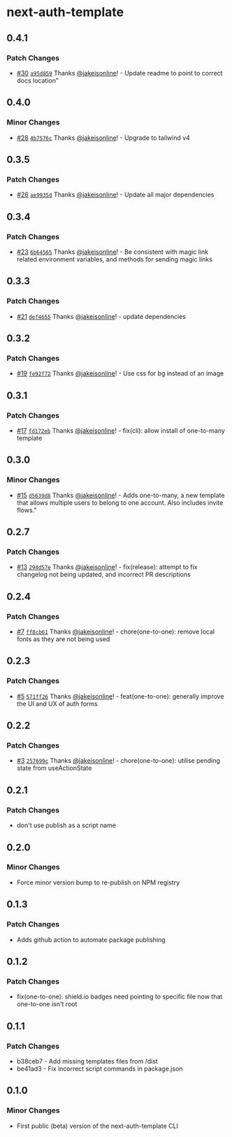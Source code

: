 # next-auth-template

## 0.4.1

### Patch Changes

- [#30](https://github.com/jakeisonline/next-auth-template/pull/30) [`a95d859`](https://github.com/jakeisonline/next-auth-template/commit/a95d8597f2a0155433f7e0c7242e15d5ccab03a6) Thanks [@jakeisonline](https://github.com/jakeisonline)! - Update readme to point to correct docs location"

## 0.4.0

### Minor Changes

- [#28](https://github.com/jakeisonline/next-auth-template/pull/28) [`4b7576c`](https://github.com/jakeisonline/next-auth-template/commit/4b7576c8713fc722c28c9ac12b97ebcc67ec4026) Thanks [@jakeisonline](https://github.com/jakeisonline)! - Upgrade to tailwind v4

## 0.3.5

### Patch Changes

- [#26](https://github.com/jakeisonline/next-auth-template/pull/26) [`ae9935d`](https://github.com/jakeisonline/next-auth-template/commit/ae9935d7ea74c2f46c13e1dfa9565b79751d13f0) Thanks [@jakeisonline](https://github.com/jakeisonline)! - Update all major dependencies

## 0.3.4

### Patch Changes

- [#23](https://github.com/jakeisonline/next-auth-template/pull/23) [`6b64565`](https://github.com/jakeisonline/next-auth-template/commit/6b64565b7aaddee047cb50b7be92195745a51ea9) Thanks [@jakeisonline](https://github.com/jakeisonline)! - Be consistent with magic link related environment variables, and methods for sending magic links

## 0.3.3

### Patch Changes

- [#21](https://github.com/jakeisonline/next-auth-template/pull/21) [`def4655`](https://github.com/jakeisonline/next-auth-template/commit/def4655658cab28566ec656801ab426862dcbada) Thanks [@jakeisonline](https://github.com/jakeisonline)! - update dependencies

## 0.3.2

### Patch Changes

- [#19](https://github.com/jakeisonline/next-auth-template/pull/19) [`fe92f72`](https://github.com/jakeisonline/next-auth-template/commit/fe92f72ab2c650582d637c2ae960a2c904bf51b0) Thanks [@jakeisonline](https://github.com/jakeisonline)! - Use css for bg instead of an image

## 0.3.1

### Patch Changes

- [#17](https://github.com/jakeisonline/next-auth-template/pull/17) [`fd172eb`](https://github.com/jakeisonline/next-auth-template/commit/fd172eb5ae9f417e4898204fba38c2691ca47978) Thanks [@jakeisonline](https://github.com/jakeisonline)! - fix(cli): allow install of one-to-many template

## 0.3.0

### Minor Changes

- [#15](https://github.com/jakeisonline/next-auth-template/pull/15) [`d5639d8`](https://github.com/jakeisonline/next-auth-template/commit/d5639d87f004731ebfe2986cc064583f39d5e617) Thanks [@jakeisonline](https://github.com/jakeisonline)! - Adds one-to-many, a new template that allows multiple users to belong to one account. Also includes invite flows."

## 0.2.7

### Patch Changes

- [#13](https://github.com/jakeisonline/next-auth-template/pull/13) [`294d57e`](https://github.com/jakeisonline/next-auth-template/commit/294d57e5b0203bae85f3b9fe5816a4d5769d30fc) Thanks [@jakeisonline](https://github.com/jakeisonline)! - fix(release): attempt to fix changelog not being updated, and incorrect PR descriptions

## 0.2.4

### Patch Changes

- [#7](https://github.com/jakeisonline/next-auth-template/pull/7) [`ff8cb61`](https://github.com/jakeisonline/next-auth-template/commit/ff8cb61646ebd90d9089e866e487d8f05c7edb79) Thanks [@jakeisonline](https://github.com/jakeisonline)! - chore(one-to-one): remove local fonts as they are not being used

## 0.2.3

### Patch Changes

- [#5](https://github.com/jakeisonline/next-auth-template/pull/5) [`571ff26`](https://github.com/jakeisonline/next-auth-template/commit/571ff26b0dbf464a536da1e8b53cdfe4dfd914c1) Thanks [@jakeisonline](https://github.com/jakeisonline)! - feat(one-to-one): generally improve the UI and UX of auth forms

## 0.2.2

### Patch Changes

- [#3](https://github.com/jakeisonline/next-auth-template/pull/3) [`257699c`](https://github.com/jakeisonline/next-auth-template/commit/257699c7bd3201dd4fad1ff976ca736442f54fc9) Thanks [@jakeisonline](https://github.com/jakeisonline)! - chore(one-to-one): utilise pending state from useActionState

## 0.2.1

### Patch Changes

- don't use publish as a script name

## 0.2.0

### Minor Changes

- Force minor version bump to re-publish on NPM registry

## 0.1.3

### Patch Changes

- Adds github action to automate package publishing

## 0.1.2

### Patch Changes

- fix(one-to-one): shield.io badges need pointing to specific file now that one-to-one isn't root

## 0.1.1

### Patch Changes

- b38ceb7 - Add missing templates files from /dist
- be41ad3 - Fix incorrect script commands in package.json

## 0.1.0

### Minor Changes

- First public (beta) version of the next-auth-template CLI

